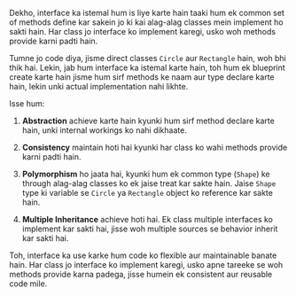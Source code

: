  Dekho, interface ka istemal hum is liye karte hain taaki hum ek common set of methods define kar sakein jo ki kai alag-alag classes mein implement ho sakti hain. Har class jo interface ko implement karegi, usko woh methods provide karni padti hain.

Tumne jo code diya, jisme direct classes `Circle` aur `Rectangle` hain, woh bhi thik hai. Lekin, jab hum interface ka istemal karte hain, toh hum ek blueprint create karte hain jisme hum sirf methods ke naam aur type declare karte hain, lekin unki actual implementation nahi likhte.

Isse hum:

1. **Abstraction** achieve karte hain kyunki hum sirf method declare karte hain, unki internal workings ko nahi dikhaate.
  
2. **Consistency** maintain hoti hai kyunki har class ko wahi methods provide karni padti hain.

3. **Polymorphism** ho jaata hai, kyunki hum ek common type (`Shape`) ke through alag-alag classes ko ek jaise treat kar sakte hain. Jaise `Shape` type ki variable se `Circle` ya `Rectangle` object ko reference kar sakte hain.

4. **Multiple Inheritance** achieve hoti hai. Ek class multiple interfaces ko implement kar sakti hai, jisse woh multiple sources se behavior inherit kar sakti hai.

Toh, interface ka use karke hum code ko flexible aur maintainable banate hain. Har class jo interface ko implement karegi, usko apne tareeke se woh methods provide karna padega, jisse humein ek consistent aur reusable code mile.